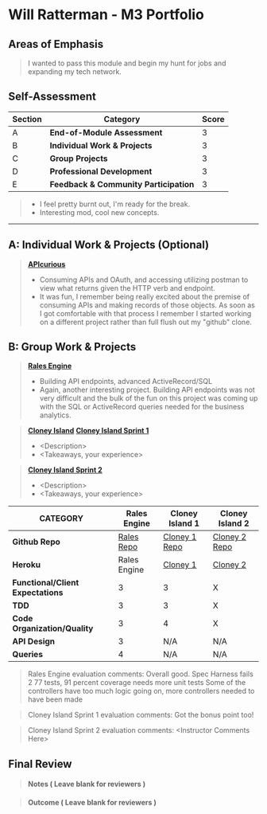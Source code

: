 # Will Ratterman - M3 Portfolio

## Areas of Emphasis

> I wanted to pass this module and begin my hunt for jobs and expanding my tech network.

## Self-Assessment

| Section | Category | Score |
| --- | ----- | --- |
| A | **End-of-Module Assessment** | 3 |
| B | **Individual Work & Projects** | 3 |
| C | **Group Projects** | 3 |
| D | **Professional Development** | 3 |
| E | **Feedback & Community Participation** | 3 |

>* I feel pretty burnt out, I'm ready for the break.
>* Interesting mod, cool new concepts.

-----------------------

## A: Individual Work & Projects (Optional)

> **[APIcurious](http://backend.turing.io/module3/projects/apicurious)**
>* Consuming APIs and OAuth, and accessing utilizing postman to view what returns given the HTTP verb and endpoint.
>* It was fun, I remember being really excited about the premise of consuming APIs and making records of those objects. As soon as I got comfortable with that process I remember I started working on a different project rather than full flush out my "github" clone.


## B: Group Work & Projects

> **[Rales Engine](http://backend.turing.io/module3/projects/rails_engine)**
>* Building API endpoints, advanced ActiveRecord/SQL
>* Again, another interesting project. Building API endpoints was not very difficult and the bulk of the fun on this project was coming up with the SQL or ActiveRecord queries needed for the business analytics.

> **[Cloney Island](http://backend.turing.io/module3/projects/cloney_island/cloney_island)**
> **[Cloney Island Sprint 1](https://shelter-in-need.herokuapp.com)**
>* \<Description>
>* \<Takeaways, your experience>

> **[Cloney Island Sprint 2](https://trail-upv2.herokuapp.com/)**
>* \<Description>
>* \<Takeaways, your experience>

| CATEGORY | Rales Engine | Cloney Island 1 | Cloney Island 2 |
| --- | --- | --- | --- |
| **Github Repo** | [Rales Repo](https://github.com/wratterman/rails_engine) | [Cloney 1 Repo](https://github.com/jtruong2/shelter) | [Cloney 2 Repo](https://github.com/jtruong2/trail_up) |
| **Heroku** | Rales Engine | [Cloney 1](https://shelter-in-need.herokuapp.com) | [Cloney 2](https://trail-upv2.herokuapp.com/) |
| **Functional/Client Expectations** | 3 | 3 | X |
| **TDD** | 3 | 3 | X |
| **Code Organization/Quality** | 3 | 4 | X |
| **API Design** | 3 | N/A | N/A |
| **Queries** | 4 | N/A | N/A |

> Rales Engine evaluation comments:
Overall good.
Spec Harness fails 2
77 tests, 91 percent coverage
needs more unit tests
Some of the controllers have too much logic going on, more controllers needed to have been made

> Cloney Island Sprint 1 evaluation comments:
Got the bonus point too!

> Cloney Island Sprint 2 evaluation comments:
\<Instructor Comments Here>

## Final Review

> #### Notes ( Leave blank for reviewers )

> #### Outcome ( Leave blank for reviewers )
